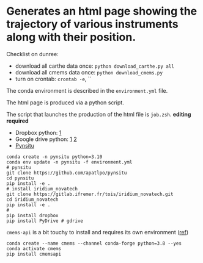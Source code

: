 # Generates an html page showing the trajectory of various instruments along with their position.

Checklist on dunree:

- download all carthe data once: `python download_carthe.py all`
- download all cmems data once: `python download_cmems.py`
- turn on crontab: `crontab -e`, ``

The conda environment is described in the `environment.yml` file.

The html page is produced via a python script.

The script that launches the production of the html file is `job.zsh`. **editing required**

- Dropbox python: [1](https://stackoverflow.com/questions/23894221/upload-file-to-my-dropbox-from-python-script)
- Google drive python: [1](https://pythonhosted.org/PyDrive/index.html) [2]()
- [Pynsitu](https://pynsitu.readthedocs.io/en/latest/)

```
conda create -n pynsitu python=3.10
conda env update -n pynsitu -f environment.yml
# pynsitu
git clone https://github.com/apatlpo/pynsitu
cd pynsitu
pip install -e .
# install iridium_novatech
git clone https://gitlab.ifremer.fr/tois/iridium_novatech.git
cd iridium_novatech
pip install -e .
#
pip install dropbox
pip install PyDrive # gdrive
```


`cmems-api` is a bit touchy to install and requires its own environment ([ref](https://help.marine.copernicus.eu/en/articles/4808073-how-to-download-a-large-volume-of-data-in-netcdf-or-csv-file-format#h_b058d12b93))


```
conda create --name cmems --channel conda-forge python=3.8 --yes
conda activate cmems
pip install cmemsapi
```



